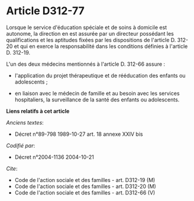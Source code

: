 # Article D312-77

Lorsque le service d'éducation spéciale et de soins à domicile est autonome, la direction en est assurée par un directeur
possédant les qualifications et les aptitudes fixées par les dispositions de l'article D. 312-20 et qui en exerce la
responsabilité dans les conditions définies à l'article D. 312-19.

L'un des deux médecins mentionnés à l'article D. 312-66 assure :

- l'application du projet thérapeutique et de rééducation des enfants ou adolescents ;

- en liaison avec le médecin de famille et au besoin avec les services hospitaliers, la surveillance de la santé des enfants
ou adolescents.

**Liens relatifs à cet article**

_Anciens textes_:

  - Décret n°89-798 1989-10-27 art. 18 annexe XXIV bis

_Codifié par_:

  - Décret n°2004-1136 2004-10-21

_Cite_:

  - Code de l'action sociale et des familles - art. D312-19 (M)
  - Code de l'action sociale et des familles - art. D312-20 (M)
  - Code de l'action sociale et des familles - art. D312-66 (V)
